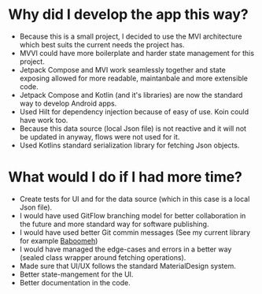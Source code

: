 # Why did I develop the app this way?
- Because this is a small project, I decided to use the MVI architecture which best suits the current needs the project has.
- MVVI could have more boilerplate and harder state management for this project.
- Jetpack Compose and MVI work seamlessly together and state exposing allowed for more readable, maintanbale and more extensible code.
- Jetpack Compose and Kotlin (and it's libraries) are now the standard way to develop Android apps.
- Used Hilt for dependency injection because of easy of use. Koin could have work too.
- Because this data source (local Json file) is not reactive and it will not be updated in anyway, flows were not used for it.
- Used Kotlins standard serialization library for fetching Json objects.

# What would I do if I had more time?
- Create tests for UI and for the data source (which in this case is a local Json file).
- I would have used GitFlow branching model for better collaboration in the future and more standard way for software publishing.
- I would have used better Git commin messages (See my current library for example [Baboomeh](https://github.com/Mohammad3125/Baboomeh/commits/develop/))
- I would have managed the edge-cases and errors in a better way (sealed class wrapper around fetching operations).
- Made sure that UI/UX follows the standard MaterialDesign system.
- Better state-mangement for the UI.
- Better documentation in the code.
